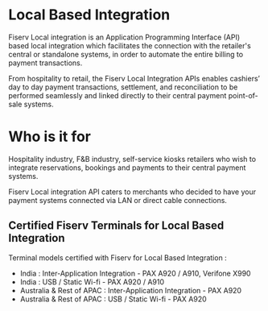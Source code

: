 # Local Based Integration

Fiserv Local integration is an Application Programming Interface (API) based local integration which facilitates the connection with the retailer's central or standalone systems, in order to automate the entire billing to payment transactions.

From hospitality to retail, the Fiserv Local Integration APIs  enables cashiers’ day to day payment transactions, settlement, and reconciliation to be performed seamlessly and linked directly to their central payment point-of-sale systems.

# Who is it for

Hospitality industry, F&B industry, self-service kiosks retailers who wish to integrate reservations, bookings and payments to their central payment systems.

Fiserv Local integration API caters to merchants who decided to have your payment systems connected via LAN or direct cable connections.


## Certified Fiserv Terminals for Local Based Integration

Terminal models certified with Fiserv for Local Based Integration :
   -  India : Inter-Application Integration - PAX A920 / A910,   Verifone X990
   -  India : USB / Static Wi-fi - PAX A920 / A910
   -  Australia & Rest of APAC : Inter-Application Integration - PAX A920 
   -  Australia & Rest of APAC : USB / Static Wi-fi - PAX A920


